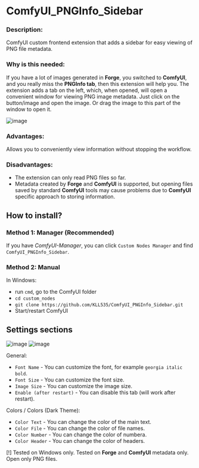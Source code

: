# ComfyUI_PNGInfo_Sidebar

### Description:
ComfyUI custom frontend extension that adds a sidebar for easy viewing of PNG file metadata.

### Why is this needed:
If you have a lot of images generated in **Forge**, you switched to **СomfyUI**, and you really miss the **PNGInfo tab**, then this extension will help you.
The extension adds a tab on the left, which, when opened, will open a convenient window for viewing PNG image metadata.
Just click on the button/image and open the image. Or drag the image to this part of the window to open it.

![image](https://github.com/user-attachments/assets/ab73986e-c35e-4206-b3e5-1a4017acf180)

### Advantages:
Allows you to conveniently view information without stopping the workflow.

### Disadvantages:
- The extension can only read PNG files so far.
- Metadata created by **Forge** and **СomfyUI** is supported, but opening files saved by standard **СomfyUI** tools may cause problems due to **СomfyUI** specific approach to storing information.

## How to install?

### Method 1: Manager (Recommended)
If you have *ComfyUI-Manager*, you can click `Custom Nodes Manager` and find `ComfyUI_PNGInfo_Sidebar`.

### Method 2: Manual
In Windows:
- run `cmd`, go to the ComfyUI folder
- `cd custom_nodes`
- `git clone https://github.com/KLL535/ComfyUI_PNGInfo_Sidebar.git`
- Start/restart ComfyUI

## Settings sections

![image](https://github.com/user-attachments/assets/d70c20a0-0cdd-4163-addc-6d88f7e14d4d)
![image](https://github.com/user-attachments/assets/d606bd61-190e-49e9-9cae-a23d86b3075d)

General:
- `Font Name` - You can customize the font, for example `georgia italic bold`.
- `Font Size` - You can customize the font size.
- `Image Size` - You can customize the image size.
- `Enable (after restart)` - You can disable this tab (will work after restart).
  
Colors / Colors (Dark Theme):
- `Color Text` - You can change the color of the main text.
- `Color File` - You can change the color of file names.
- `Color Number` - You can change the color of numbera.
- `Color Header` - You can change the color of headers.

[!] Tested on Windows only. Tested on **Forge** and **СomfyUI** metadata only. Open only PNG files.
  
